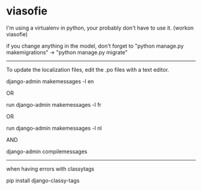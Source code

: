 # viasofie
I'm using a virtualenv in python, your probably don't have to use it. (workon viasofie)

if you change anything in the model, don't forget to "python manage.py makemigrations" -> "python manage.py migrate"
***
To update the localization files, edit the .po files with a text editor. 

django-admin makemessages -l en 

OR

run django-admin makemessages -l fr 

OR

run django-admin makemessages -l nl

AND

django-admin compilemessages
***
when having errors with classytags

pip install django-classy-tags
